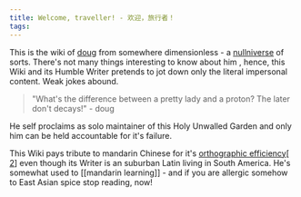 ```yaml
---
title: Welcome, traveller! - 欢迎，旅行者！
tags:
---
```


This is the wiki of [doug](mailto:boverflow@bk.ru) from somewhere dimensionless - a [nullniverse](https://blog.16090000.xyz) of sorts. There's not many things interesting to know about him , hence, this Wiki and its Humble Writer pretends to jot down only the literal impersonal content. Weak jokes abound.

> "What's the difference between a pretty lady and a proton? The later don't decays!" - doug

He self proclaims as solo maintainer of this Holy Unwalled Garden and only him can be held accountable for it's failure.

This Wiki pays tribute to mandarin Chinese for it's [orthographic efficiency](https://www.tandfonline.com/doi/pdf/10.1080/19388079909558298)[ [2](https://journals.sagepub.com/doi/pdf/10.1177/2096531120930485)] even though its Writer is an suburban Latin living in South America. He's somewhat used to [[mandarin learning]] - and if you are allergic somehow to East Asian spice stop reading, now!
